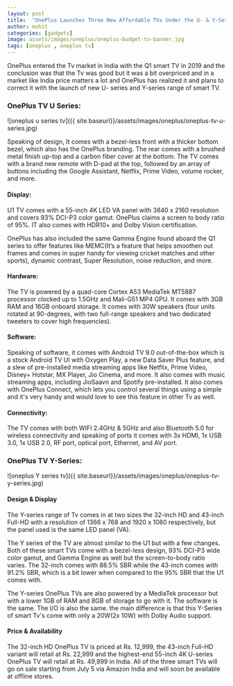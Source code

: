 ```yaml
---
layout: post
title:  "OnePlus Launches Three New Affordable TVs Under the U- & Y-Series"
author: mohit
categories: [gadgets]
image: assets/images/oneplus/oneplus-budget-tv-banner.jpg
tags: [oneplus , oneplus tv]
---
```

OnePlus entered the Tv market in India with the Q1 smart TV in 2019 and the conclusion was that the Tv was good but it was a bit overpriced and in a market like India price matters a lot and OnePlus has realized it and plans to correct it with the launch of new U- series and Y-series range of smart TV.

### OnePlus TV U Series:

![oneplus u series tv]({{ site.baseurl}}/assets/images/oneplus/oneplus-tv-u-series.jpg)

Speaking of design, It comes with a bezel-less front with a thicker bottom bezel, which also has the OnePlus branding. The rear comes with a brushed metal finish up-top and a carbon fiber cover at the bottom. The TV comes with a brand new remote with D-pad at the top, followed by an array of buttons including the Google Assistant, Netflix, Prime Video, volume rocker, and more.

#### Display:

U1 TV comes with a 55-inch 4K LED VA panel with 3840 x 2160 resolution and covers 93% DCI-P3 color gamut. OnePlus claims a screen to body ratio of 95%. IT also comes with HDR10+ and Dolby Vision certification.

OnePlus has also included the same Gamma Engine found aboard the Q1 series to offer features like MEMC(It’s a feature that helps smoothen out frames and comes in super handy for viewing cricket matches and other sports), dynamic contrast, Super Resolution, noise reduction, and more.

#### Hardware:

The TV is powered by a quad-core Cortex A53 MediaTek MT5887 processor clocked up to 1.5GHz and Mali-G51 MP4 GPU. It comes with 3GB RAM and 16GB onboard storage. It comes with 30W speakers (four units rotated at 90-degrees, with two full-range speakers and two dedicated tweeters to cover high frequencies).

#### Software:

Speaking of software, it comes with Android TV 9.0 out-of-the-box which is a stock Android TV UI with  Oxygen Play, a new Data Saver Plus feature, and a slew of pre-installed media streaming apps like Netflix, Prime Video, Disney+ Hotstar, MX Player, Jio Cinema, and more. It also comes with music streaming apps, including JioSaavn and Spotify pre-installed. It also comes with OnePlus Connect, which lets you control several things using a simple and it's very handy and would love to see this feature in other Tv as well.

#### Connectivity:
The TV comes with both WIFI 2.4GHz & 5GHz and also Bluetooth 5.0 for wireless connectivity and speaking of ports it comes with 3x HDMI, 1x USB 3.0, 1x USB 2.0, RF port, optical port, Ethernet, and AV port.

### OnePlus TV Y-Series:

![oneplus Y series tv]({{ site.baseurl}}/assets/images/oneplus/oneplus-tv-y-series.jpg)

#### Design & Display

The Y-series range of Tv comes in at two sizes the 32-inch HD and 43-inch Full-HD with a resolution of 1366 x 768 and 1920 x 1080 respectively, but the panel used is the same LED panel (VA).

The Y series of the TV are almost similar to the U1 but with a few changes. Both of these smart TVs come with a bezel-less design, 93% DCI-P3 wide color gamut, and Gamma Engine as well but the screen-to-body ratio varies. The 32-inch comes with 88.5% SBR while the 43-inch comes with 91.2% SBR, which is a bit lower when compared to the 95% SBR that the U1 comes with. 

The Y-series OnePlus TVs are also powered by a MediaTek processor but with a lower 1GB of RAM and 8GB of storage to go with it. The software is the same. The I/O is also the same. the main difference is that this Y-Series of smart Tv's come with only a 20W(2x 10W) with Dolby Audio support.

#### Price & Availability

The 32-inch HD OnePlus TV is priced at Rs. 12,999, the 43-inch Full-HD variant will retail at Rs. 22,999 and the highest-end 55-inch 4K U-series OnePlus TV will retail at Rs. 49,999 in India. All of the three smart TVs will go on sale starting from July 5 via Amazon India and will soon be available at offline stores.
